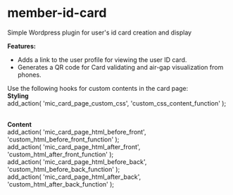 # member-id-card
Simple Wordpress plugin for user's id card creation and display <br>

<b>Features:</b><br>
<ul>
<li>
Adds a link to the user profile for viewing the user ID card.
</li>
<li>
Generates a QR code for Card validating and air-gap visualization from phones.
</li>
</ul>

Use the following hooks for custom contents in the card page:<br>
<b>Styling</b> <br>
add_action( 'mic_card_page_custom_css', 'custom_css_content_function' );<br><br>

<b>Content</b> <br>
add_action( 'mic_card_page_html_before_front', 'custom_html_before_front_function' ); <br>
add_action( 'mic_card_page_html_after_front', 'custom_html_after_front_function' );<br>
add_action( 'mic_card_page_html_before_back', 'custom_html_before_back_function' );<br>
add_action( 'mic_card_page_html_after_back', 'custom_html_after_back_function' );<br>



